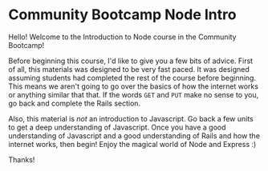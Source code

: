 # Community Bootcamp Node Intro

Hello! Welcome to the Introduction to Node course in the Community Bootcamp! 

Before beginning this course, I'd like to give you a few bits of advice. First of all, this materials was designed to be very fast paced. It was designed assuming students had completed the rest of the course before beginning. This means we aren't going to go over the basics of how the internet works or anything similar that that. If the words `GET` and `PUT` make no sense to you, go back and complete the Rails section.

Also, this material is _not_ an introduction to Javascript. Go back a few units to get a deep understanding of Javascript. Once you have a good understanding of Javascript and a good understanding of Rails and how the internet works, then begin! Enjoy the magical world of Node and Express :)

Thanks!
